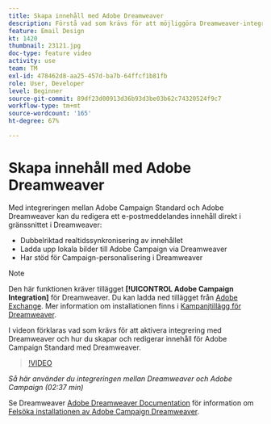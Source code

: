 ```yaml
---
title: Skapa innehåll med Adobe Dreamweaver
description: Förstå vad som krävs för att möjliggöra Dreamweaver-integrering och hur man skapar och redigerar innehåll för Adobe Campaign Standard med Dreamweaver.
feature: Email Design
kt: 1420
thumbnail: 23121.jpg
doc-type: feature video
activity: use
team: TM
exl-id: 478462d8-aa25-457d-ba7b-64ffcf1b81fb
role: User, Developer
level: Beginner
source-git-commit: 89df23d00913d36b93d3be03b62c74320524f9c7
workflow-type: tm+mt
source-wordcount: '165'
ht-degree: 67%

---
```


# Skapa innehåll med Adobe Dreamweaver

Med integreringen mellan Adobe Campaign Standard och Adobe Dreamweaver kan du redigera ett e-postmeddelandes innehåll direkt i gränssnittet i Dreamweaver:

* Dubbelriktad realtidssynkronisering av innehållet
* Ladda upp lokala bilder till Adobe Campaign via Dreamweaver
* Har stöd för Campaign-personalisering i Dreamweaver

>[!NOTE]
>
>Den här funktionen kräver tillägget **[!UICONTROL Adobe Campaign Integration]** för Dreamweaver. Du kan ladda ned tillägget från [Adobe Exchange](https://exchange.adobe.com/creativecloud.html#search). Mer information om installationen finns i [Kampanjtillägg för Dreamweaver](https://helpx.adobe.com/se/dreamweaver/using/working-with-dreamweaver-and-campaign.html).

I videon förklaras vad som krävs för att aktivera integrering med Dreamweaver och hur du skapar och redigerar innehåll för Adobe Campaign Standard med Dreamweaver.

>[!VIDEO](https://video.tv.adobe.com/v/23121?quality=12&learn=on)

*Så här använder du integreringen mellan Dreamweaver och Adobe Campaign (02:37 min)*

Se Dreamweaver [Adobe Dreamweaver Documentation](https://helpx.adobe.com/se/dreamweaver/using/working-with-dreamweaver-and-campaign.html) för information om [Felsöka installationen av Adobe Campaign Dreamweaver](https://helpx.adobe.com/se/dreamweaver/kb/dreamweaver-campaign-integration-issue.html).

